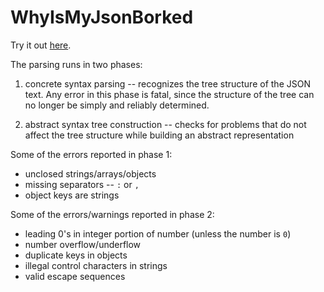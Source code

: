 WhyIsMyJsonBorked
=================

Try it out [here](http://mattfenwick.github.io/WhyIsMyJsonBorked/).

The parsing runs in two phases:

 1. concrete syntax parsing -- recognizes the tree structure
    of the JSON text.  Any error in this phase is fatal, since
    the structure of the tree can no longer be simply and 
    reliably determined.

 2. abstract syntax tree construction -- checks for problems
    that do not affect the tree structure while building an
    abstract representation

Some of the errors reported in phase 1:

 - unclosed strings/arrays/objects
 - missing separators -- `:` or `,`
 - object keys are strings

Some of the errors/warnings reported in phase 2:

 - leading 0's in integer portion of number (unless the number is `0`)
 - number overflow/underflow
 - duplicate keys in objects
 - illegal control characters in strings
 - valid escape sequences
